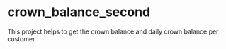 # crown_balance_second
This project helps to get the crown balance and daily crown balance per customer
